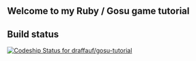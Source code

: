 ## Welcome to my Ruby / Gosu game tutorial

## Build status

[ ![Codeship Status for draffauf/gosu-tutorial](https://codeship.com/projects/f39823c0-af7e-0133-7c8d-2ed0f7ac3637/status?branch=master)](https://codeship.com/projects/132512)
